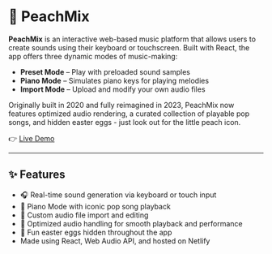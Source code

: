 # 🎵 PeachMix

**PeachMix** is an interactive web-based music platform that allows users to create sounds using their keyboard or touchscreen. Built with React, the app offers three dynamic modes of music-making:  


- **Preset Mode** – Play with preloaded sound samples  
- **Piano Mode** – Simulates piano keys for playing melodies  
- **Import Mode** – Upload and modify your own audio files
  

Originally built in 2020 and fully reimagined in 2023, PeachMix now features optimized audio rendering, a curated collection of playable pop songs, and hidden easter eggs - just look out for the little peach icon.

👉 [Live Demo](https://sage-mandazi-75f7eb.netlify.app/)

---

## ✨ Features

- 🎧 Real-time sound generation via keyboard or touch input  
- 🎹 Piano Mode with iconic pop song playback  
- 📁 Custom audio file import and editing  
- 🚀 Optimized audio handling for smooth playback and performance  
- 🍑 Fun easter eggs hidden throughout the app
- Made using React, Web Audio API, and hosted on Netlify
